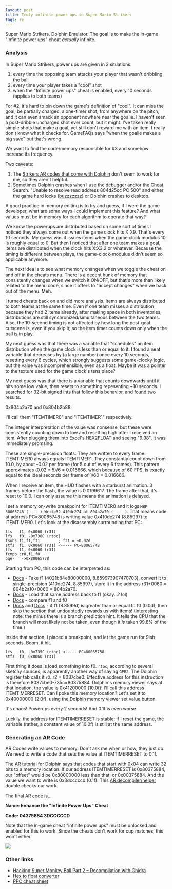 ```yaml
---
layout: post
title: Truly infinite power ups in Super Mario Strikers
tags: re
---
```

<!-- TODO: eye_catch: https://placekitten.com/200/300 -->

Super Mario Strikers. Dolphin Emulator. The goal is to make the in-game "infinite power ups" cheat *actually* infinite.

### Analysis

In Super Mario Strikers, power ups are given in 3 situations:

1. every time the opposing team attacks your player that wasn't dribbling the ball
2. every time your player takes a "cool" shot
3. when the "Infinite power ups" cheat is enabled, every 10 seconds (applies to both teams)

For #2, it's hard to pin down the game's definition of "cool". It can miss the goal, be partially charged, a one-timer shot, from anywhere on the pitch, and it can even smack an opponent nowhere near the goalie. I haven't seen a post-dribble uncharged shot ever count, but it might. I've taken really simple shots that make a goal, yet still don't reward me with an item. I really don't know what it checks for. GameFAQs says "when the goalie makes a big save" but that's wrong.

We want to find the code/memory responsible for #3 and somehow increase its frequency.

Two caveats:
1. The [Strikers AR codes that come with Dolphin](https://github.com/dolphin-emu/dolphin/blob/bb097c0576d4ea847f627b31887399f152e50e12/Data/Sys/GameSettings/G4QE01.ini) don't seem to work for me, so they aren't helpful.
2. Sometimes Dolphin crashes when I use the debugger and/or the Cheat Search. "Unable to resolve read address 804d25cc PC 500" and either the game hard locks ([buzzzzzzz](https://www.youtube.com/watch?v=aw_yenwvRZg)) or Dolphin crashes to desktop.

A good practice in memory editing is to try and guess, if I were the game developer, what are some ways I could implement this feature? And what values must be in memory for each algorithm to operate that way?

We know the powerups are distributed based on some sort of timer. I noticed they always come out when the game clock hits X:X9. That's every 10 seconds. My guess was it issues items when the game clock modulus 10 is roughly equal to 0. But then I noticed that after one team makes a goal, items are distributed when the clock hits X:X3.2 or whatever. Because the timing is different between plays, the game-clock-modulus didn't seem so applicable anymore.

The next idea is to see what memory changes when we toggle the cheat on and off in the cheats menu. There is a decent hunk of memory that consistently changes when we switch it ON/OFF, but that's more than likely related to the menu code, since it offers to "accept changes" when we back out of the menu. Meh.

I turned cheats back on and did more analysis. Items are always distributed to both teams at the same time. Even if one team misses a distribution because they had 2 items already, after making space in both inventories, distributions are still synchronized/simultaneous between the two teams. Also, the 10-second timing is not affected by how long the post-goal cutscene is, even if you skip it; so the item timer counts down only when the ball is in play.

My next guess was that there was a variable that "schedules" an item distribution when the game clock is less than or equal to it. I found a neat variable that decreases by (a large number) once every 10 seconds, resetting every 6 cycles, which strongly suggests some game-clocky logic, but the value was incomprehensible, even as a float. Maybe it was a pointer to the texture used for the game clock's tens place?

My next guess was that there is a variable that counts downwards until it hits some low value, then resets to something repesenting ~10 seconds. I searched for 32-bit signed ints that follow this behavior, and found two results.

0x804b2a70 and 0x804b2b88.

I'll call them "ITEMTIMER0" and "ITEMTIMER1" respectively.

The integer interpretation of the value was nonsense, but these were consistently counting down to low and resetting high after I received an item. After plugging them into Excel's HEX2FLOAT and seeing "9.98", it was immediately promsing.

These are single-precision floats. They are written to every frame. ITEMTIMER0 always equals ITEMTIMER1. They constantly count down from 10.0, by about -0.02 per frame (for 5 out of every 6 frames). This pattern approximates (0.02 * 5)/6 = 0.016666, which because of 60 FPS, is exactly equal to the ideal seconds per frame of 1/60 = 0.016666.

When I receive an item, the HUD flashes with a starburst animation. 3 frames before the flash, the value is 0.0199617. The frame after that, it's reset to 10.0. I can only assume this means the animation is delayed.

I set a memory on-write breakpoint for ITEMTIMER0 and it logs `MBP 80065748 ( --- ) Write32 410dc274 at 804b2a70 ( --- )`. That means code at address PC=80065748 is writing value 0x410dc274 (8.85997) to ITEMTIMER0. Let's look at the disassembly surrounding that PC:

```
lfs   f1, 0x0060 (r31)
lfs   f0, -0x738C (rtoc)
fsubs f1,f1,f31        ; f31 = ~0.02d
stfs  f1, 0x0060 (r31) <----- PC=80065748
lfs   f1, 0x0060 (r31)
fcmpo cr0,f1,f0
bge-   ->0x80065778
```

Starting from PC, this code can be interpreted as:

- [Docs](https://www.ibm.com/docs/en/aix/7.1?topic=set-stfs-store-floating-point-single-instruction) - Take f1 (4021b84e80000000, 8.859973907470703), convert it to single-precision (410dc274, 8.85997), store it in the address r31+0060 = 804b2a10+0060 = 804b2a70.
- [Docs](https://www.ibm.com/docs/en/aix/7.1?topic=set-lfs-load-floating-point-single-instruction) - Load that same address back to f1 (okay...? lol)
- [Docs](https://www.ibm.com/docs/en/aix/7.1?topic=set-fcmpo-floating-compare-ordered-instruction) - compare f1 and f0
- [Docs](https://www.ibm.com/docs/en/aix/7.2?topic=processor-floating-point-compare-instructions) and [Docs](https://www.ibm.com/docs/en/aix/7.1?topic=embi-extended-branch-mnemonics-that-incorporate-bo-field-partial-bi-field) - if f1 (8.8599d) is greater than or equal to f0 (0.0d), then skip the section that undoubtedly rewards us with items! (Interesting note: the minus there is a branch prediction hint. It tells the CPU that the branch will most likely not be taken, even though it *is* taken 99.8% of the time.)

Inside that section, I placed a breakpoint, and let the game run for 9ish seconds. Boom, it hit.

```
lfs   f0, -0x735C (rtoc) <----- PC=80065758
stfs  f0, 0x0060 (r31)
```

First thing it does is load something into f0. `rtoc`, according to several sketchy sources, is apparently another way of saying `GPR2`. The Dolphin register tab calls it `r2`. r2 = 8037cbe0. Effective address for this instruction is therefore 8037cbe0-735c=80375884. Dolphin's memory viewer says at that location, the value is 0x41200000 (10.0f)! I'll call this address ITEMTIMERRESET. Can I poke this memory location? Let's set it to 0x40000000 (2.0f), using the Dolphin memory viewer set value button.

It's chaos! Powerups every 2 seconds! And 0.1f is even worse.

Luckily, the address for ITEMTIMERRESET is stable; if I reset the game, the variable (rather, a constant value of 10.0f) is still at the same address.

### Generating an AR Code

AR Codes write values to memory. Don't ask me when or how, they just do. We need to write a code that sets the value at ITEMTIMERRESET to 0.1f.

The [AR tutorial for Dolphin](https://github.com/dolphin-emu/dolphin/wiki/GameCube-Action-Replay-Code-Types-(Simple-Version)) says that codes that start with 0x04 can write 32 bits to a memory location. If our address ITEMTIMERRESET is 0x80375884, our "offset" would be 0x80000000 less than that, or 0x00375884. And the value we want to write is 0x3dcccccd (0.1f). This [AR decompiler/helper](https://gamehacking.org/system/ngc) double checks our work.

The final AR code is...

**Name: Enhance the "Infinite Power Ups" Cheat**

**Code: 04375884 3DCCCCCD**

Note that the in-game cheat "infinite power ups" must be unlocked and enabled for this to work. Since the cheats don't work for cup matches, this won't either.

![](https://i.imgur.com/nlfefMY.png)

### Other links

- [Hacking Super Monkey Ball Part 2 – Decompilation with Ghidra](https://www.smokingonabike.com/2021/02/28/hacking-super-monkey-ball-part-2-decompilation-with-ghidra/)
- [Hex to float converter](https://gregstoll.com/~gregstoll/floattohex/)
- [PPC cheat sheet](https://www.cs.uaf.edu/2011/fall/cs301/lecture/11_21_PowerPC.html)
